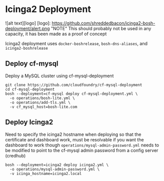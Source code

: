 # Icinga2 Deployment
![alt text][logo]
[logo]: https://github.com/shreddedbacon/icinga2-bosh-deployment/alert.png "NOTE"
This should probably not be used in any capacity, it has been made as a proof of concept

Icinga2 deployment uses `docker-boshrelease`, `bosh-dns-aliases`, and `icinga2-boshrelease`

## Deploy cf-mysql
Deploy a MySQL cluster using cf-mysql-deployment
```
git clone https://github.com/cloudfoundry/cf-mysql-deployment
cd cf-mysql-deployment
bosh --deployment=cf-mysql deploy cf-mysql-deployment.yml \
  -o operations/bosh-lite.yml \
  -o operations/add-tls.yml \
  -v cf_mysql_host=bosh-lite.com
```

## Deploy Icinga2
Need to specify the icinga2 hostname when deploying so that the certificate and dashboard work, must be resolvable if you want the dashboard to work though
`operations/mysql-admin-password.yml` needs to be modified to point to the cf-mysql admin password from a config server (credhub)
```
bosh --deployment=icinga2 deploy icinga2.yml \
  -o operations/mysql-admin-password.yml \
  -v icinga_hostname=icinga2.local
```

